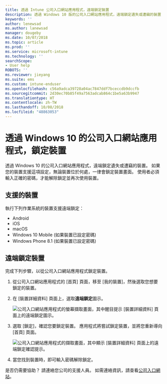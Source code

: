```yaml
---
title: 透過 Intune 公司入口網站應用程式，遠端鎖定裝置
description: 透過 Windows 10 版的公司入口網站應用程式，遠端鎖定遺失或遭竊的裝置
keywords: ''
author: lenewsad
ms.author: lanewsad
manager: dougeby
ms.date: 10/07/2018
ms.topic: article
ms.prod: ''
ms.service: microsoft-intune
ms.technology: ''
searchScope:
- User help
ROBOTS: ''
ms.reviewer: jieyang
ms.suite: ems
ms.custom: intune-enduser
ms.openlocfilehash: c56a9adca39728a04ac7847ddf7bceccdb9dccfb
ms.sourcegitcommit: 2d30ec70b85f49a7563adcab864c1be5a63b9947
ms.translationtype: HT
ms.contentlocale: zh-TW
ms.lasthandoff: 10/08/2018
ms.locfileid: "48863053"
---
```

# <a name="lock-your-device-from-the-company-portal-app-for-windows-10"></a>透過 Windows 10 的公司入口網站應用程式，鎖定裝置

透過 Windows 10 的公司入口網站應用程式，遠端鎖定遺失或遭竊的裝置。 如果您的裝置支援這項設定，無論裝置位於何處，一律會鎖定裝置畫面。 使用者必須輸入正確的密碼，才能解除鎖定並再次使用裝置。

## <a name="supported-devices"></a>支援的裝置

執行下列作業系統的裝置支援遠端鎖定：  

  * Android
  * iOS
  * macOS
  * Windows 10 Mobile (如果裝置已設定密碼)
  * Windows Phone 8.1 (如果裝置已設定密碼) 
  
## <a name="remote-lock-device"></a>遠端鎖定裝置
完成下列步驟，以從公司入口網站應用程式鎖定裝置。  

1. 從公司入口網站應用程式的 [首頁] 頁面，移至 [我的裝置]，然後選取您想要鎖定的裝置。

2. 在 [裝置詳細資料] 頁面上，選取**遠端鎖定**圖示。  


   ![公司入口網站應用程式的螢幕擷取畫面，其中醒目提示 [裝置詳細資料] 頁面上的遠端鎖定圖示。](./media/1804_remote_lock_Windows_CPapp_05.png)  

3. 選取 [鎖定]，確認您要鎖定裝置。 應用程式將嘗試鎖定裝置，並將您重新導向 [首頁] 頁面。  


   ![公司入口網站應用程式的擷取畫面，其中顯示 [裝置詳細資料] 頁面上的遠端鎖定確認提示。](./media/1804_remote_lock_Windows_CPapp_06.png)  

4. 當您找到裝置時，即可輸入密碼解除鎖定。  

是否仍需要協助？ 請連絡您公司的支援人員。 如需連絡資訊，請查看[公司入口網站](https://go.microsoft.com/fwlink/?linkid=2010980)。
